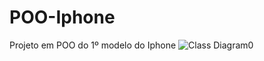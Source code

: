# POO-Iphone

Projeto em POO do 1º modelo do Iphone ![Class Diagram0](https://user-images.githubusercontent.com/123102867/236706592-87ac94c9-c1fc-4382-8b42-72ba6610e15e.svg)
